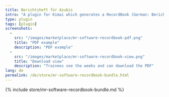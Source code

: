 ```yaml
---
title: Berichtsheft für Azubis
intro: "A plugin for Kimai which generates a RecordBook (German: Berichtsheft) for trainees."
type: plugin
tags: [plugin]
screenshots:
  - 
    src: "/images/marketplace/mr-software-recordbook-pdf.png"
    title: "PDF example" 
    description: "PDF example" 
  - 
    src: "/images/marketplace/mr-software-recordbook-view.png"
    title: "Download view"
    description: "Trainees see the weeks and can download the PDF"
lang: de
permalink: /de/store/mr-software-recordbook-bundle.html
---
```


{% include store/mr-software-recordbook-bundle.md %}
